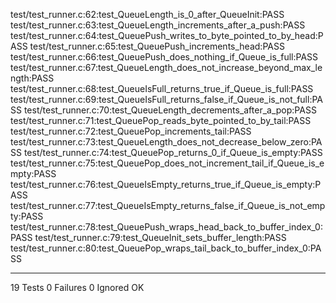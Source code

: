 test/test_runner.c:62:test_QueueLength_is_0_after_QueueInit:PASS
test/test_runner.c:63:test_QueueLength_increments_after_a_push:PASS
test/test_runner.c:64:test_QueuePush_writes_to_byte_pointed_to_by_head:PASS
test/test_runner.c:65:test_QueuePush_increments_head:PASS
test/test_runner.c:66:test_QueuePush_does_nothing_if_Queue_is_full:PASS
test/test_runner.c:67:test_QueueLength_does_not_increase_beyond_max_length:PASS
test/test_runner.c:68:test_QueueIsFull_returns_true_if_Queue_is_full:PASS
test/test_runner.c:69:test_QueueIsFull_returns_false_if_Queue_is_not_full:PASS
test/test_runner.c:70:test_QueueLength_decrements_after_a_pop:PASS
test/test_runner.c:71:test_QueuePop_reads_byte_pointed_to_by_tail:PASS
test/test_runner.c:72:test_QueuePop_increments_tail:PASS
test/test_runner.c:73:test_QueueLength_does_not_decrease_below_zero:PASS
test/test_runner.c:74:test_QueuePop_returns_0_if_Queue_is_empty:PASS
test/test_runner.c:75:test_QueuePop_does_not_increment_tail_if_Queue_is_empty:PASS
test/test_runner.c:76:test_QueueIsEmpty_returns_true_if_Queue_is_empty:PASS
test/test_runner.c:77:test_QueueIsEmpty_returns_false_if_Queue_is_not_empty:PASS
test/test_runner.c:78:test_QueuePush_wraps_head_back_to_buffer_index_0:PASS
test/test_runner.c:79:test_QueueInit_sets_buffer_length:PASS
test/test_runner.c:80:test_QueuePop_wraps_tail_back_to_buffer_index_0:PASS

-----------------------
19 Tests 0 Failures 0 Ignored 
OK
